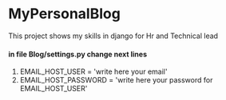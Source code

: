 # MyPersonalBlog
This project shows my skills in django for Hr and Technical lead

#### in file Blog/settings.py change next  lines

1. EMAIL_HOST_USER = 'write here your email' 
2. EMAIL_HOST_PASSWORD = 'write here your password for EMAIL_HOST_USER'
